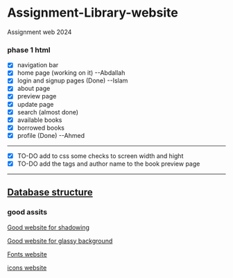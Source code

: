 # Assignment-Library-website

Assignment web 2024

### phase 1 html

- [x] navigation bar
- [x] home page (working on it) --Abdallah
- [x] login and signup pages (Done) --Islam
- [x] about page
- [x] preview page
- [x] update page
- [x] search (almost done)
- [x] available books
- [x] borrowed books
- [x] profile (Done) --Ahmed

---

- [x] TO-DO add to css some checks to screen width and hight
- [x] TO-DO add the tags and author name to the book preview page

---

## [Database structure](https://drawsql.app/teams/feglawy/diagrams/library)

### good assits

[Good website for shadowing](https://getcssscan.com/css-box-shadow-examples)

[Good website for glassy background](https://css.glass)

[Fonts website](https://fonts.google.com/)

[icons website](https://fonts.google.com/icons)
